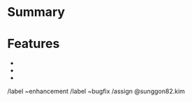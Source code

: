 # Summary
<!--- Summarize the information of the merge request -->


# Features
<!--- List of features and bugfixes included -->
*  
*  
*  


/label ~enhancement
/label ~bugfix
/assign @sunggon82.kim
